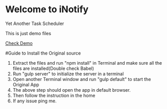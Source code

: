# Welcome to iNotify
Yet Another Task Scheduler

This is just demo files

[Check Demo](https://sriperu.github.io/iNotify/)

#Guide to Install the Original source

1. Extract the files and run "npm install" in Terminal and make sure all the files are installed(Double check Babel)
2. Run "gulp server" to initialize the server in a terminal
3. Open another Terminal window and run "gulp default" to start the Original App
4. The above step should open the app in default browser.
5. Then follow the instruction in the home
6. If any issue ping me.
